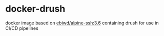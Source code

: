 # docker-drush

docker image based on [ebiwd/alpine-ssh:3.6](https://hub.docker.com/r/ebiwd/alpine-ssh/) containing drush for use in CI/CD pipelines
